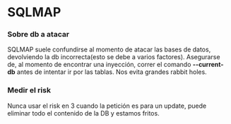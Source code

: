 # SQLMAP

### Sobre db a atacar
SQLMAP suele confundirse al momento de atacar las bases de datos, devolviendo la db incorrecta(esto se debe a varios factores). Asegurarse de, al momento de encontrar una inyección, correr el comando **--current-db** antes de intentar ir por las tablas. Nos evita grandes rabbit holes.

### Medir el risk

Nunca usar el risk en 3 cuando la petición es para un update, puede eliminar todo el contenido de la DB y estamos fritos.



